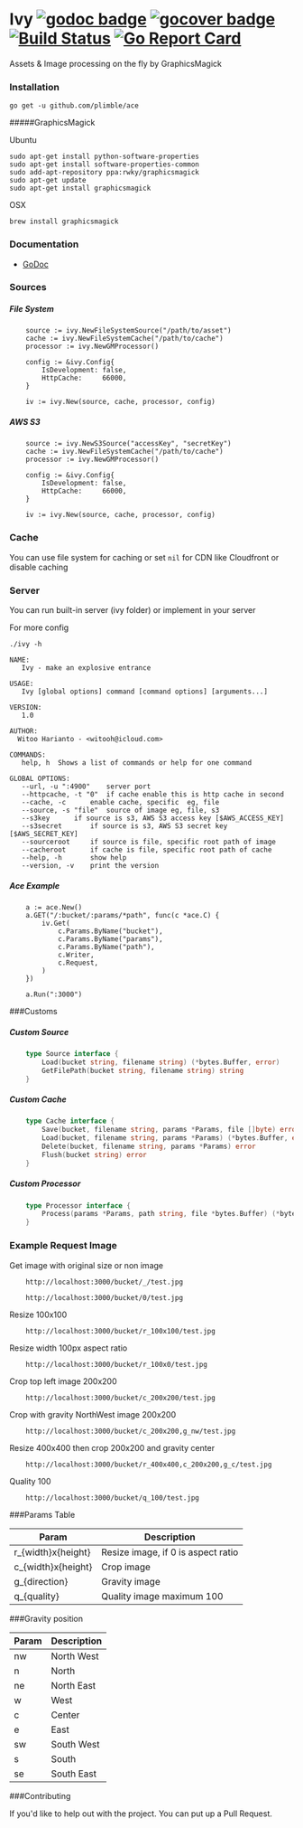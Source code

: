 Ivy [![godoc badge](http://godoc.org/github.com/plimble/ivy?status.png)](http://godoc.org/github.com/plimble/ivy)   [![gocover badge](http://gocover.io/_badge/github.com/plimble/ivy?t=10)](http://gocover.io/github.com/plimble/ivy) [![Build Status](https://api.travis-ci.org/plimble/ivy.svg?branch=master&t=10)](https://travis-ci.org/plimble/ivy) [![Go Report Card](http://goreportcard.com/badge/plimble/ivy?t=10)](http:/goreportcard.com/report/plimble/ivy)
=========

Assets & Image processing on the fly by GraphicsMagick

### Installation
`go get -u github.com/plimble/ace`

#####GraphicsMagick

Ubuntu
```shell
sudo apt-get install python-software-properties
sudo apt-get install software-properties-common
sudo add-apt-repository ppa:rwky/graphicsmagick
sudo apt-get update
sudo apt-get install graphicsmagick
```

OSX
```
brew install graphicsmagick
```

### Documentation
 - [GoDoc](http://godoc.org/github.com/plimble/ivy)

### Sources

##### File System

```
	source := ivy.NewFileSystemSource("/path/to/asset")
	cache := ivy.NewFileSystemCache("/path/to/cache")
	processor := ivy.NewGMProcessor()

	config := &ivy.Config{
		IsDevelopment: false,
		HttpCache:     66000,
	}

	iv := ivy.New(source, cache, processor, config)
```

##### AWS S3

```
	source := ivy.NewS3Source("accessKey", "secretKey")
	cache := ivy.NewFileSystemCache("/path/to/cache")
	processor := ivy.NewGMProcessor()

	config := &ivy.Config{
		IsDevelopment: false,
		HttpCache:     66000,
	}

	iv := ivy.New(source, cache, processor, config)
```

### Cache

You can use file system for caching or set `nil` for CDN like Cloudfront or disable caching


### Server

You can run built-in server (ivy folder) or implement in your server

For more config

```shell
./ivy -h

NAME:
   Ivy - make an explosive entrance

USAGE:
   Ivy [global options] command [command options] [arguments...]

VERSION:
   1.0

AUTHOR:
  Witoo Harianto - <witooh@icloud.com>

COMMANDS:
   help, h	Shows a list of commands or help for one command

GLOBAL OPTIONS:
   --url, -u ":4900"	server port
   --httpcache, -t "0"	if cache enable this is http cache in second
   --cache, -c 		enable cache, specific  eg, file
   --source, -s "file"	source of image eg, file, s3
   --s3key 		if source is s3, AWS S3 access key [$AWS_ACCESS_KEY]
   --s3secret 		if source is s3, AWS S3 secret key [$AWS_SECRET_KEY]
   --sourceroot 	if source is file, specific root path of image
   --cacheroot 		if cache is file, specific root path of cache
   --help, -h		show help
   --version, -v	print the version
```

##### Ace Example

```
	a := ace.New()
	a.GET("/:bucket/:params/*path", func(c *ace.C) {
		iv.Get(
			c.Params.ByName("bucket"),
			c.Params.ByName("params"),
			c.Params.ByName("path"),
			c.Writer,
			c.Request,
		)
	})

	a.Run(":3000")
```

###Customs

##### Custom Source
```go
	type Source interface {
		Load(bucket string, filename string) (*bytes.Buffer, error)
		GetFilePath(bucket string, filename string) string
	}
```

##### Custom Cache
```go
	type Cache interface {
		Save(bucket, filename string, params *Params, file []byte) error
		Load(bucket, filename string, params *Params) (*bytes.Buffer, error)
		Delete(bucket, filename string, params *Params) error
		Flush(bucket string) error
	}
```

##### Custom Processor
```go
	type Processor interface {
		Process(params *Params, path string, file *bytes.Buffer) (*bytes.Buffer, error)
	}
```

### Example Request Image
Get image with original size or non image

```
	http://localhost:3000/bucket/_/test.jpg
```

```
	http://localhost:3000/bucket/0/test.jpg
```

Resize 100x100

```
	http://localhost:3000/bucket/r_100x100/test.jpg
```

Resize width 100px aspect ratio

```
	http://localhost:3000/bucket/r_100x0/test.jpg
```

Crop top left image 200x200

```
	http://localhost:3000/bucket/c_200x200/test.jpg
```

Crop with gravity NorthWest image 200x200

```
	http://localhost:3000/bucket/c_200x200,g_nw/test.jpg
```

Resize 400x400 then crop 200x200 and gravity center

```
	http://localhost:3000/bucket/r_400x400,c_200x200,g_c/test.jpg
```

Quality 100

```
	http://localhost:3000/bucket/q_100/test.jpg
```

###Params Table

| Param               | Description                            |
|---------------------|----------------------------------------|
| r_{width}x{height}  | Resize image, if 0 is aspect ratio     |
| c_{width}x{height}  | Crop image                             |
| g_{direction}       | Gravity image                          |
| q_{quality}         | Quality image maximum 100              |

###Gravity position

| Param | Description                            |
|-------|----------------------------------------|
| nw    | North West                             |
| n     | North                                  |
| ne    | North East                             |
| w     | West                                   |
| c     | Center                                 |
| e     | East                                   |
| sw    | South West                             |
| s     | South                                  |
| se    | South East                             |


###Contributing

If you'd like to help out with the project. You can put up a Pull Request.

